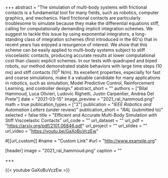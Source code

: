 +++
abstract = "The simulation of multi-body systems with frictional contacts is a fundamental tool for many fields, such as robotics, computer graphics, and mechanics. Hard frictional contacts are particularly troublesome to simulate because they make the differential equations stiff, calling for computationally demanding implicit integration schemes. We suggest to tackle this issue by using exponential integrators, a long-standing class of integration schemes (first introduced in the 60's) that in recent years has enjoyed a resurgence of interest. We show that this scheme can be easily applied to multi-body systems subject to stiff viscoelastic contacts, producing accurate results at lower computational cost than  classic explicit schemes. In our tests with quadruped and biped robots, our method demonstrated stable behaviors with large time steps (10 ms) and stiff contacts ($10^5$ N/m). Its excellent properties, especially for fast and coarse simulations, make it a valuable candidate for many applications in robotics, such as simulation, Model Predictive Control, Reinforcement Learning, and controller design."
abstract_short = ""
authors = ["Bilal Hammoud, Luca Olivieri, Ludovic Righetti, Justin Carpentier, Andrea Del Prete"]
date = "2021-03-15"
image_preview = "2021_ral_hammoud.png"
math = true
publication_types = ["2"]
publication = "*IEEE Robotics and Automation Letters* (under review)"
publication_short = "*RAL* (submitted to)"
selected = false
title = "Efficient and Accurate Multi-Body Simulation with Stiff Viscoelastic Contacts"
url_code = ""
url_dataset = ""
url_pdf = "https://arxiv.org/pdf/2101.06846.pdf"
url_project = ""
url_slides = ""
url_video = "https://youtu.be/GaXoBuVczEw"

#[[url_custom]]
#name = "Custom Link"
#url = "http://www.example.org"

[header]
image = "2021_ral_hammoud.png"
caption = ""

+++

{{< youtube GaXoBuVczEw >}}
